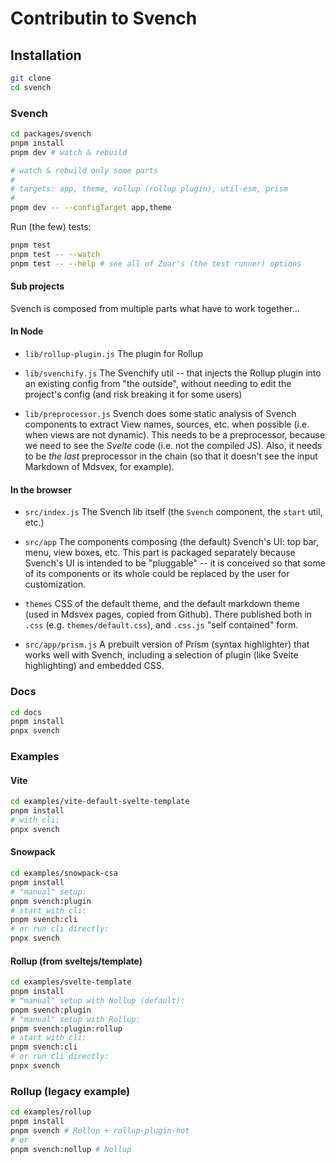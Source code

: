 # Contributin to Svench

## Installation

```bash
git clone
cd svench
```

### Svench

```bash
cd packages/svench
pnpm install
pnpm dev # watch & rebuild

# watch & rebuild only some parts
#
# targets: app, theme, rollup (rollup plugin), util-esm, prism
#
pnpm dev -- --configTarget app,theme
```

Run (the few) tests:

```bash
pnpm test
pnpm test -- --watch
pnpm test -- --help # see all of Zoar's (the test runner) options
```

#### Sub projects

Svench is composed from multiple parts what have to work together...

#### In Node

- `lib/rollup-plugin.js` The plugin for Rollup

- `lib/svenchify.js` The Svenchify util -- that injects the Rollup plugin into an existing config from "the outside", without needing to edit the project's config (and risk breaking it for some users)

- `lib/preprocessor.js` Svench does some static analysis of Svench components to extract View names, sources, etc. when possible (i.e. when views are not dynamic). This needs to be a preprocessor, because we need to see the _Svelte_ code (i.e. not the compiled JS). Also, it needs to be _the last_ preprocessor in the chain (so that it doesn't see the input Markdown of Mdsvex, for example).

#### In the browser

- `src/index.js` The Svench lib itself (the `Svench` component, the `start` util, etc.)

- `src/app` The components composing (the default) Svench's UI: top bar, menu, view boxes, etc. This part is packaged separately because Svench's UI is intended to be "pluggable" -- it is conceived so that some of its components or its whole could be replaced by the user for customization.

- `themes` CSS of the default theme, and the default markdown theme (used in Mdsvex pages, copied from Github). There published both in `.css` (e.g. `themes/default.css`), and `.css.js` "self contained" form.

- `src/app/prism.js` A prebuilt version of Prism (syntax highlighter) that works well with Svench, including a selection of plugin (like Svelte highlighting) and embedded CSS.

### Docs

```bash
cd docs
pnpm install
pnpx svench
```

### Examples

#### Vite

```bash
cd examples/vite-default-svelte-template
pnpm install
# with cli:
pnpx svench
```

#### Snowpack

```bash
cd examples/snowpack-csa
pnpm install
# "manual" setup:
pnpm svench:plugin
# start with cli:
pnpm svench:cli
# or run cli directly:
pnpx svench
```

#### Rollup (from sveltejs/template)

```bash
cd examples/svelte-template
pnpm install
# "manual" setup with Nollup (default):
pnpm svench:plugin
# "manual" setup with Rollup:
pnpm svench:plugin:rollup
# start with cli:
pnpm svench:cli
# or run cli directly:
pnpx svench
```

### Rollup (legacy example)

```bash
cd examples/rollup
pnpm install
pnpm svench # Rollup + rollup-plugin-hot
# or
pnpm svench:nollup # Nollup
```
